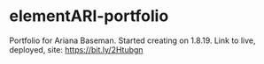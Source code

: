 # elementARI-portfolio
Portfolio for Ariana Baseman. Started creating on 1.8.19. 
Link to live, deployed, site: https://bit.ly/2Htubgn
